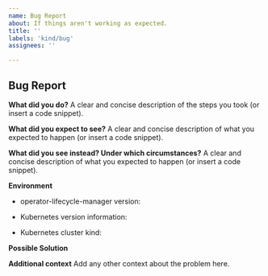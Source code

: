```yaml
---
name: Bug Report
about: If things aren't working as expected.
title: ''
labels: 'kind/bug'
assignees: ''

---
```


## Bug Report

<!-- 
Note: Make sure to first check the prerequisites that can be found in the main README file!

Thanks for filing an issue! Before hitting the button, please answer these questions.
Fill in as much of the template below as you can. If you leave out information, we can't help you as well.
-->

**What did you do?**
A clear and concise description of the steps you took (or insert a code snippet).

**What did you expect to see?**
A clear and concise description of what you expected to happen (or insert a code snippet).

**What did you see instead? Under which circumstances?**
A clear and concise description of what you expected to happen (or insert a code snippet).


**Environment**
* operator-lifecycle-manager version:

<!--- Insert operator-lifecycle-manager release or Git SHA here. -->

* Kubernetes version information:

<!--- Insert the output of `kubectl version` here -->

* Kubernetes cluster kind: 

**Possible Solution**
<!--- Only if you have suggestions on a fix for the bug -->

**Additional context**
Add any other context about the problem here.
